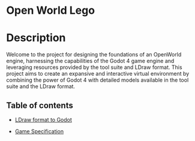# Open World Lego

# Description

Welcome to the project for designing the foundations of an OpenWorld engine, harnessing the capabilities of the Godot 4 game engine and leveraging resources provided by the tool suite and LDraw format. This project aims to create an expansive and interactive virtual environment by combining the power of Godot 4 with detailed models available in the tool suite and the LDraw format.

## Table of contents

- [LDraw format to Godot](./specification/LDrawToGodot.md)

- [Game Specification](./specification/GameSpecification.md)
